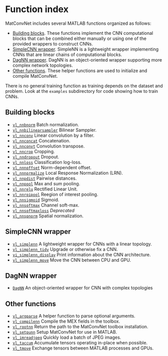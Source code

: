 # Function index

MatConvNet includes several MATLAB functions organized as follows:

- [Building blocks](#core). These functions implement the CNN
  computational blocks that can be combined either manually or using
  one of the provided wrappers to construct CNNs.
- [SimpleCNN wrapper](#simplenn). SimpleNN is a lightweight wrapper
  implementing CNNs that are linear chains of computational blocks.
- [DagNN wrapper](#dagnn). DagNN is an object-oriented wrapper
  supporting more complex network topologies.
- [Other functions](#utility). These helper functions are used to
  initialize and compile MatConvNet.

There is no general training function as training depends on the
dataset and problem. Look at the `examples` subdirectory for code
showing how to train CNNs.

<a name="core"></a>

## Building blocks

- [`vl_nnbnorm`](mfiles/vl_nnbnorm.md) Batch normalization.
- [`vl_nnbilinearsampler`](mfiles/vl_nnbilinearsampler.md) Bilinear Samppler.
- [`vl_nnconv`](mfiles/vl_nnconv.md) Linear convolution by a filter.
- [`vl_nnconcat`](mfiles/vl_nnconcat.md) Concatenation.
- [`vl_nnconvt`](mfiles/vl_nnconvt.md) Convolution transpose.
- [`vl_nncrop`](mfiles/vl_nncrop.md) Cropping.
- [`vl_nndropout`](mfiles/vl_nndropout.md) Dropout.
- [`vl_nnloss`](mfiles/vl_nnloss.md) Classification log-loss.
- [`vl_nnnoffset`](mfiles/vl_nnnoffset.md) Norm-dependent offset.
- [`vl_nnnormalize`](mfiles/vl_nnnormalize.md) Local Response Normalization (LRN).
- [`vl_nnpdist`](mfiles/vl_nnpdist.md) Pairwise distances.
- [`vl_nnpool`](mfiles/vl_nnpool.md) Max and sum pooling.
- [`vl_nnrelu`](mfiles/vl_nnrelu.md) Rectified Linear Unit.
- [`vl_nnroipool`](mfiles/vl_nnroipool.md) Reegion of interest pooling.
- [`vl_nnsigmoid`](mfiles/vl_nnsigmoid.md) Sigmoid.
- [`vl_nnsoftmax`](mfiles/vl_nnsoftmax.md) Channel soft-max.
- [`vl_nnsoftmaxloss`](mfiles/vl_nnsoftmaxloss.md) *Deprecated*
- [`vl_nnspnorm`](mfiles/vl_nnspnorm.md) Spatial normalization.

<a name="simplenn"></a>

## SimpleCNN wrapper

- [`vl_simplenn`](mfiles/simplenn/vl_simplenn.md) A lightweight wrapper for
  CNNs with a linear topology.
- [`vl_simplenn_tidy`](mfiles/simplenn/vl_simplenn_tidy.md) Upgrade or
  otherwise fix a CNN.
- [`vi_simplenn_display`](mfiles/simplenn/vl_simplenn_display.md) Print
  information about the CNN architecture.
- [`vl_simplenn_move`](mfiles/simplenn/vl_simplenn_move.md) Move the CNN
  between CPU and GPU.

<a name="dagnn"></a>

## DagNN wrapper

- [`DagNN`](mfiles/+dagnn/@DagNN/DagNN.md) An object-oriented wrapper
  for CNN with complex topologies

<a name="utility"></a>

## Other functions

- [`vl_argparse`](mfiles/vl_argparse.md) A helper function to parse
  optional arguments.
- [`vl_compilenn`](mfiles/vl_compilenn.md) Compile the MEX fields in the toolbox.
- [`vl_rootnn`](mfiles/vl_rootnn.md) Return the path to the MatConvNet toolbox installation.
- [`vl_setpunn`](mfiles/vl_setupnn.md) Setup MatConvNet for use in MATLAB.
- [`vl_imreadjpeg`](mfiles/vl_imreadjpeg.md) Quickly load a batch of JPEG images.
- [`vl_taccum`](mfiles/vl_taccum.md) Accumulate tensors operating in-place when possible.
- [`vl_tmove`](mfiles/vl_tmove.md) Exchange tensors between MATLAB processes and GPUs.
